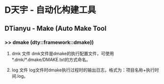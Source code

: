# D天宇 - 自动化构建工具
## DTianyu - Make (Auto Make Tool
### >> dmake (dty::framework::dmake))


1. dmk 文件
    dmk文件是dmake的执行配置文件，可使用*.dmk/*.dmake/DMAKE.txt的方式命名。

2. log 文件
    log文件时dmake执行过程时的输出日志，格式为：项目名称+执行时间.log。
